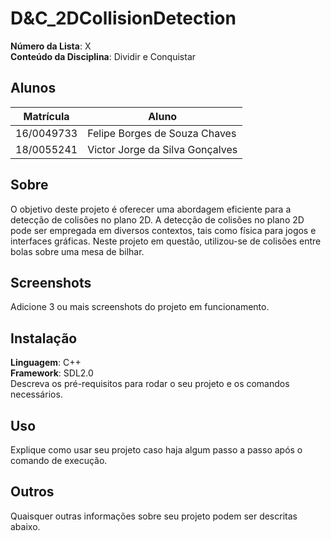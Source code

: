 # D&C_2DCollisionDetection

**Número da Lista**: X<br>
**Conteúdo da Disciplina**: Dividir e Conquistar<br>

## Alunos
|Matrícula | Aluno |
| -- | -- |
| 16/0049733  |  Felipe Borges de Souza Chaves |
| 18/0055241  |  Victor Jorge da Silva Gonçalves |

## Sobre 
O objetivo deste projeto é oferecer uma abordagem eficiente para a detecção de colisões no plano 2D. A detecção de colisões no plano 2D pode ser empregada em diversos contextos, tais como física para jogos e interfaces gráficas. Neste projeto em questão, utilizou-se de colisões entre bolas sobre uma mesa de bilhar.

## Screenshots
Adicione 3 ou mais screenshots do projeto em funcionamento.

## Instalação 
**Linguagem**: C++<br>
**Framework**: SDL2.0<br>
Descreva os pré-requisitos para rodar o seu projeto e os comandos necessários.

## Uso 
Explique como usar seu projeto caso haja algum passo a passo após o comando de execução.

## Outros 
Quaisquer outras informações sobre seu projeto podem ser descritas abaixo.




